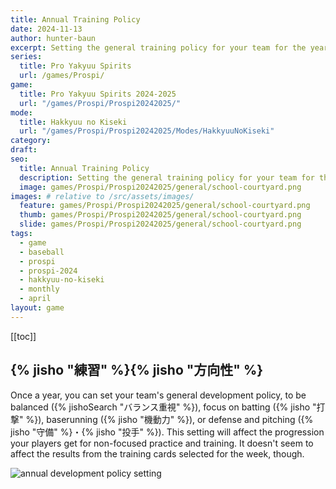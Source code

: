 ```yaml
---
title: Annual Training Policy
date: 2024-11-13
author: hunter-baun
excerpt: Setting the general training policy for your team for the year
series:
  title: Pro Yakyuu Spirits
  url: /games/Prospi/
game: 
  title: Pro Yakyuu Spirits 2024-2025
  url: "/games/Prospi/Prospi20242025/"
mode: 
  title: Hakkyuu no Kiseki
  url: "/games/Prospi/Prospi20242025/Modes/HakkyuuNoKiseki"
category: 
draft: 
seo:
  title: Annual Training Policy
  description: Setting the general training policy for your team for the year
  image: games/Prospi/Prospi20242025/general/school-courtyard.png
images: # relative to /src/assets/images/
  feature: games/Prospi/Prospi20242025/general/school-courtyard.png
  thumb: games/Prospi/Prospi20242025/general/school-courtyard.png
  slide: games/Prospi/Prospi20242025/general/school-courtyard.png
tags:
  - game
  - baseball
  - prospi
  - prospi-2024
  - hakkyuu-no-kiseki
  - monthly
  - april
layout: game
---
```

[[toc]]
<article class="prose max-w-xl lg:max-w-4xl lg:prose-lg">

## {% jisho "練習" %}{% jisho "方向性" %}

Once a year, you can set your team's general development policy, to be balanced ({% jishoSearch "バランス重視" %}), focus on batting ({% jisho "打撃" %}), baserunning ({% jisho "機動力" %}), or defense and pitching ({% jisho "守備" %}・{% jisho "投手" %}). This setting will affect the progression your players get for non-focused practice and training. It doesn't seem to affect the results from the training cards selected for the week, though.

![annual development policy setting](/assets/images/games/Prospi/Prospi20242025/HakkyuNoKiseki/Monthly/April/annual-training-policy/set-annual-training-policy.png)

</article>